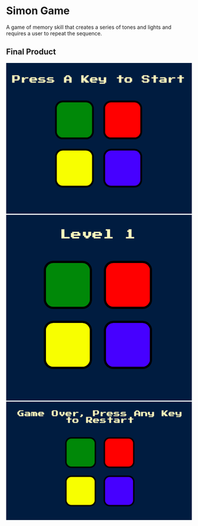 # Simon Game

A game of memory skill that creates a series of tones and lights and requires a user to repeat the sequence.


## Final Product

!["Screenshot of Main Page"](https://github.com/evybauer/SimonGame/blob/master/docs/Screenshot_Main-page.png)
!["Screenshot of Level"](https://github.com/evybauer/SimonGame/blob/master/docs/Screenshot_Level.png)
!["Screenshot of Game Over"](https://github.com/evybauer/SimonGame/blob/master/docs/Screenshot_Game-over.png)
